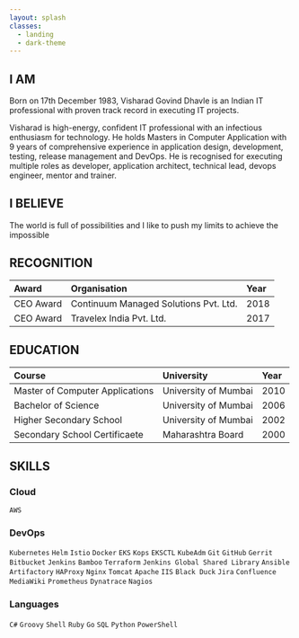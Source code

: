```yaml
---
layout: splash
classes:
  - landing
  - dark-theme
---
```


## I AM

Born on 17th December 1983, Visharad Govind Dhavle is an Indian IT professional with proven track record in executing IT projects.

Visharad is high-energy, confident IT professional with an infectious enthusiasm for technology. He holds Masters in Computer Application with 9 years of comprehensive experience in application design, development, testing, release management and DevOps. He is recognised for executing multiple roles as developer, application architect, technical lead, devops engineer, mentor and trainer.

## I BELIEVE

The world is full of possibilities and I like to push my limits to achieve the impossible

## RECOGNITION

| Award     | Organisation                          | Year |
| :-------- | :------------------------------------ | :--- |
| CEO Award | Continuum Managed Solutions Pvt. Ltd. | 2018 |
| CEO Award | Travelex India Pvt. Ltd.              | 2017 |

## EDUCATION

| Course                          | University           | Year |
| :------------------------------ | :------------------- | :--- |
| Master of Computer Applications | University of Mumbai | 2010 |
| Bachelor of Science             | University of Mumbai | 2006 |
| Higher Secondary School         | University of Mumbai | 2002 |
| Secondary School Certificaete   | Maharashtra Board    | 2000 |

## SKILLS

### Cloud

`AWS`

### DevOps

`Kubernetes` `Helm` `Istio` `Docker` `EKS` `Kops` `EKSCTL` `KubeAdm`
`Git` `GitHub` `Gerrit` `Bitbucket`
`Jenkins` `Bamboo`
`Terraform`  `Jenkins Global Shared Library`
`Ansible`
`Artifactory`
`HAProxy` `Nginx` `Tomcat` `Apache` `IIS`
`Black Duck`
`Jira` `Confluence` `MediaWiki`
`Prometheus` `Dynatrace` `Nagios`

### Languages

`C#` `Groovy` `Shell` `Ruby` `Go` `SQL` `Python` `PowerShell`